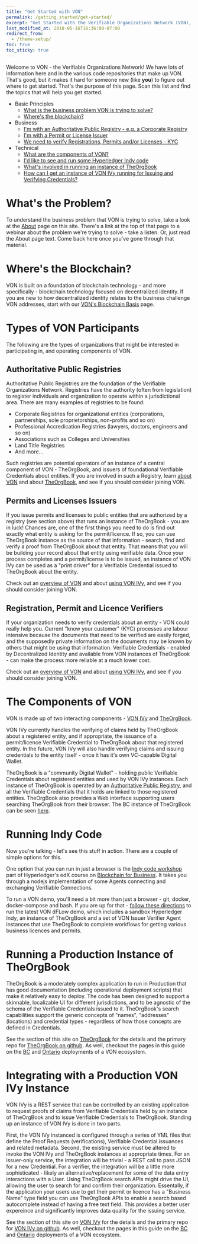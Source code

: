 ```yaml
---
title: "Get Started with VON"
permalink: /getting_started/get-started/
excerpt: "Get Started with the Verifiable Organizations Network (VON), Self-Sovereign Identity and Verifiable Credentials to empower business."
last_modified_at: 2018-05-16T16:36:00-07:00
redirect_from:
  - /theme-setup/
toc: true
toc_sticky: true
---
```


Welcome to VON - the Verifiable Organizations Network!  We have lots of information here and in the various code repositories that make up VON. That's good, but it makes it hard for someone new (like **you**) to figure out where to get started. That's the purpose of this page.  Scan this list and find the topics that will help you get started.

- Basic Principles
  - [What is the business problem VON is trying to solve?](#whats-the-problem)
  - [Where's the blockchain?](#wheres-the-blockchain)
- Business
  - [I'm with an Authoritative Public Registry - e.g. a Corporate Registry](#authoritative-public-registries)
  - [I'm with a Permit or License Issuer](#permits-and-licenses-issuers)
  - [We need to verify Registrations, Permits and/or Licenses - KYC](#registration-permit-and-licence-verifiers)
- Technical
  - [What are the components of VON?](#the-components-of-von)
  - [I'd like to see and run some Hyperledger Indy code](#running-indy-code)
  - [What's involved in running an instance of TheOrgBook](#running-a-production-instance-of-theorgbook)
  - [How can I get an instance of VON IVy running for Issuing and Verifying Credentials?](#integrating-with-a-production-von-ivy-instance)

# What's the Problem?

To understand the business problem that VON is trying to solve, take a look at the [About](/about) page on this site. There's a link at the top of that page to a webinar about the problem we're trying to solve - take a listen. Or, just read the About page text. Come back here once you've gone through that material.

# Where's the Blockchain?

VON is built on a foundation of blockchain technology - and more specifically - blockchain technology focused on decentralized identity. If you are new to how decentralized identity relates to the business challenge VON addresses, start with our [VON's Blockchain Basis](/getting_started/vons-blockchain-basis) page.

# Types of VON Participants

The following are the types of organizations that might be interested in participating in, and operating components of VON.

## Authoritative Public Registries

Authoritative Public Registries are the foundation of the Verifiable Organizations Network. Registries have the authority (often from legislation) to register individuals and organization to operate within a jurisdictional area. There are many examples of registries to be found:

- Corporate Registries for organizational entities (corporations, partnerships, sole proprietorships, non-profits and so on)
- Professional Accredication Registries (lawyers, doctors, engineers and so on)
- Associations such as Colleges and Universities
- Land Title Registries
- And more...

Such registries are potential operators of an instance of a central component of VON - TheOrgBook, and issuers of foundational Verifiable Credentials about entities. If you are involved in such a Registry, learn [about VON](/getting_started/von-overview) and about [TheOrgBook](/getting_started/theorgnook), and see if you should consider joining VON.

## Permits and Licenses Issuers

If you issue permits and licenses to public entities that are authorized by a registry (see section above) that runs an instance of TheOrgBook - you are in luck! Chances are, one of the first things you need to do is find out exactly what entity is asking for the permit/licence. If so, you can use TheOrgBook instance as the source of that information - search, find and verify a proof from TheOrgBook about that entity. That means that you will be building your record about that entity using verifiable data. Once your process completes and a permit/license is to be issued, an instance of VON IVy can be used as a "print driver" for a Verifiable Credential issued to TheOrgBook about the entity.

Check out an [overview of VON](/getting_started/von-overview) and about [using VON IVy](/getting_started/von-ivy), and see if you should consider joining VON.

## Registration, Permit and Licence Verifiers

If your organization needs to verify credentials about an entity - VON could really help you. Current "know your customer" (KYC) processes are labour intensive because the documents that need to be verified are easily forged, and the supposedly private information on the documents may be known by others that might be using that information. Verifiable Credentials - enabled by Decentralized Identity and available from VON instances of TheOrgBook - can make the process more reliable at a much lower cost.

Check out an [overview of VON](/getting_started/von-overview) and about [using VON IVy](/getting_started/von-ivy), and see if you should consider joining VON.

# The Components of VON

VON is made up of two interacting components - [VON IVy](getting_started/von-ivy) and [TheOrgBook](getting_started/theorgbook).

VON IVy currently handles the verifying of claims held by TheOrgBook about a registered entity, and if appropriate, the issuance of a permit/licence Verifiable Credential to TheOrgBook about that registered entity. In the future, VON IVy will also handle verifying claims and issuing credentials to the entity itself - once it has it's own VC-capable Digital Wallet.

TheOrgBook is a "community Digital Wallet" - holding public Verifiable Credentials about registered entities and used by VON IVy instances. Each instance of TheOrgBook is operated by an [Authoritative Public Registry](#authoritative-public-registries), and all the Verifiable Credentials that it holds are linked to those registered entities. TheOrgBook also provides a Web interface supporting users searching TheOrgBook from their browser. The BC instance of TheOrgBook can be seen [here](https://theorgbook.pathfinder.gov.bc.ca).

# Running Indy Code

Now you're talking - let's see this stuff in action.  There are a couple of simple options for this.

One option that you can run in just a browser is the [Indy code workshop](https://github.com/hyperledger/education/blob/master/LFS171x/indy-material/nodejs/README.md) part of Hyperledger's edX course on [Blockchain for Business](https://www.edx.org/course/blockchain-for-business-an-introduction-to-hyperledger-technologies). It takes you through a nodejs implementation of some Agents connecting and exchanging Verifiable Connections.

To run a VON demo, you'll need a bit more than just a browser - git, docker, docker-compose and bash. If you are up for that - [follow these directions](https://github.com/bcgov/dFLow/blob/master/docker/VONQuickStartGuide.md) to run the latest VON dFLow demo, which includes a sandbox Hyperledger Indy, an instance of TheOrgBook and a set of VON Issuer Verifier Agent instances that use TheOrgBook to complete workflows for getting various business licences and permits.

# Running a Production Instance of TheOrgBook

TheOrgBook is a moderately complex application to run in Production that has good documentation (including operational deployment scripts) that make it relatively easy to deploy. The code has been designed to support a skinnable, localizable UI for different jurisdictions, and to be agnostic of the schema of the Verifiable Credentials issued to it. TheOrgBook's search capabilities support the generic concepts of "names", "addresses" (locations) and credential types - regardless of how those concepts are defined in Credentials.

See the section of this site on [TheOrgBook](/getting_started/theorgbook) for the details and the primary repo for [TheOrgBook on github](https://github.com/bcgov/TheOrgBook). As well, checkout the pages in this guide on the [BC](/getting_started/bc-architecture) and [Ontario](/getting_started/ontario-architecture) deployments of a VON ecosystem.

# Integrating with a Production VON IVy Instance

VON IVy is a REST service that can be controlled by an existing application to request proofs of claims from Verifiable Credentials held by an instance of TheOrgBook and to issue Verifiable Credentials to TheOrgBook. Standing up an instance of VON IVy is done in two parts.

First, the VON IVy instanced is configured through a series of YML files that define the Proof Requests (verifications), Verifiable Credential issuances and related metadata. Second, the existing service must be altered to invoke the VON IVy and TheOrgBook instances at appropriate times. For an issuer-only service, the integration will be trivial - a REST call to pass JSON for a new Credential. For a verifier, the integration will be a little more sophisticated - likely an alternative/replacement for some of the data entry interactions with a User. Using TheOrgBook search APIs might drive the UI, allowing the user to search for and confirm their organization. Essentally, if the application your users use to get their permit or licence has a "Business Name" type field you can use TheOrgBook APIs to enable a search based autocomplete instead of having a free text field. This provides a better user expereince and significantly improves data quality for the issuing service.

See the section of this site on [VON IVy](/getting_started/von-ivy) for the details and the primary repo for [VON IVy on github](https://github.com/bcgov/von-agent-template). As well, checkout the pages in this guide on the [BC](/getting_started/bc-architecture) and [Ontario](/getting_started/ontario-architecture) deployments of a VON ecosystem.